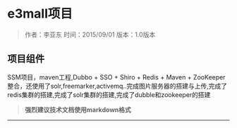 # e3mall项目

>作者：李亚东
时间：2015/09/01
版本：1.0版本

## 项目组件
SSM项目，maven工程,Dubbo + SSO + Shiro + Redis + Maven + ZooKeeper整合，还使用了solr,freemarker,activemq..完成图片服务器的搭建与上传,完成了redis集群的搭建,完成了solr集群的搭建,完成了dubble和zookeeper的搭建

>**强烈建议技术文档使用markdown格式**

---
